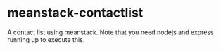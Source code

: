 # meanstack-contactlist
A contact list using meanstack. Note that you need nodejs and express running up to execute this.
